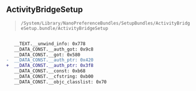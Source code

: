 ## ActivityBridgeSetup

> `/System/Library/NanoPreferenceBundles/SetupBundles/ActivityBridgeSetup.bundle/ActivityBridgeSetup`

```diff

   __TEXT.__unwind_info: 0x778
   __DATA_CONST.__auth_got: 0x9c8
   __DATA_CONST.__got: 0x580
-  __DATA_CONST.__auth_ptr: 0x420
+  __DATA_CONST.__auth_ptr: 0x3f8
   __DATA_CONST.__const: 0xb68
   __DATA_CONST.__cfstring: 0xb00
   __DATA_CONST.__objc_classlist: 0x70

```
